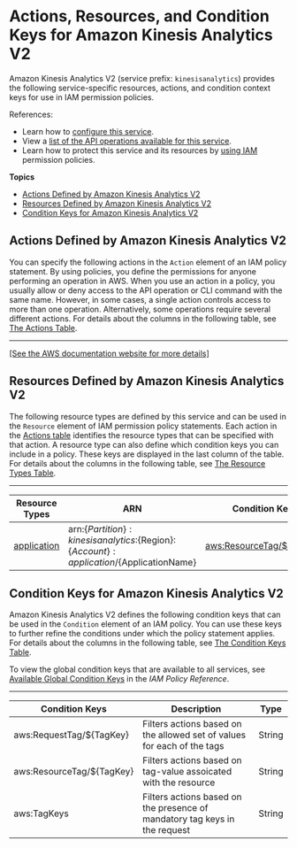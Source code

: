 # Actions, Resources, and Condition Keys for Amazon Kinesis Analytics V2<a name="list_amazonkinesisanalyticsv2"></a>

Amazon Kinesis Analytics V2 \(service prefix: `kinesisanalytics`\) provides the following service\-specific resources, actions, and condition context keys for use in IAM permission policies\.

References:
+ Learn how to [configure this service](https://docs.aws.amazon.com/kinesisanalytics/latest/apiv2/)\.
+ View a [list of the API operations available for this service](https://docs.aws.amazon.com/kinesisanalytics/latest/apiv2/)\.
+ Learn how to protect this service and its resources by [using IAM](https://docs.aws.amazon.com/kinesisanalytics/latest/apiv2/authentication-and-access-control.html) permission policies\.

**Topics**
+ [Actions Defined by Amazon Kinesis Analytics V2](#amazonkinesisanalyticsv2-actions-as-permissions)
+ [Resources Defined by Amazon Kinesis Analytics V2](#amazonkinesisanalyticsv2-resources-for-iam-policies)
+ [Condition Keys for Amazon Kinesis Analytics V2](#amazonkinesisanalyticsv2-policy-keys)

## Actions Defined by Amazon Kinesis Analytics V2<a name="amazonkinesisanalyticsv2-actions-as-permissions"></a>

You can specify the following actions in the `Action` element of an IAM policy statement\. By using policies, you define the permissions for anyone performing an operation in AWS\. When you use an action in a policy, you usually allow or deny access to the API operation or CLI command with the same name\. However, in some cases, a single action controls access to more than one operation\. Alternatively, some operations require several different actions\. For details about the columns in the following table, see [The Actions Table](reference_policies_actions-resources-contextkeys.md#actions_table)\.


****  
[\[See the AWS documentation website for more details\]](http://docs.aws.amazon.com/IAM/latest/UserGuide/list_amazonkinesisanalyticsv2.html)

## Resources Defined by Amazon Kinesis Analytics V2<a name="amazonkinesisanalyticsv2-resources-for-iam-policies"></a>

The following resource types are defined by this service and can be used in the `Resource` element of IAM permission policy statements\. Each action in the [Actions table](#amazonkinesisanalyticsv2-actions-as-permissions) identifies the resource types that can be specified with that action\. A resource type can also define which condition keys you can include in a policy\. These keys are displayed in the last column of the table\. For details about the columns in the following table, see [The Resource Types Table](reference_policies_actions-resources-contextkeys.md#resources_table)\.


****  

| Resource Types | ARN | Condition Keys | 
| --- | --- | --- | 
|   [ application ](https://docs.aws.amazon.com/kinesisanalytics/latest/apiv2/how-it-works.html)  |  arn:$\{Partition\}:kinesisanalytics:$\{Region\}:$\{Account\}:application/$\{ApplicationName\}  |   [ aws:ResourceTag/$\{TagKey\} ](#amazonkinesisanalyticsv2-aws_ResourceTag___TagKey_)   | 

## Condition Keys for Amazon Kinesis Analytics V2<a name="amazonkinesisanalyticsv2-policy-keys"></a>

Amazon Kinesis Analytics V2 defines the following condition keys that can be used in the `Condition` element of an IAM policy\. You can use these keys to further refine the conditions under which the policy statement applies\. For details about the columns in the following table, see [The Condition Keys Table](reference_policies_actions-resources-contextkeys.md#context_keys_table)\.

To view the global condition keys that are available to all services, see [Available Global Condition Keys](reference_policies_condition-keys.html#AvailableKeys) in the *IAM Policy Reference*\.


****  

| Condition Keys | Description | Type | 
| --- | --- | --- | 
|   aws:RequestTag/$\{TagKey\}  | Filters actions based on the allowed set of values for each of the tags | String | 
|   aws:ResourceTag/$\{TagKey\}  | Filters actions based on tag\-value assoicated with the resource | String | 
|   aws:TagKeys  | Filters actions based on the presence of mandatory tag keys in the request | String | 